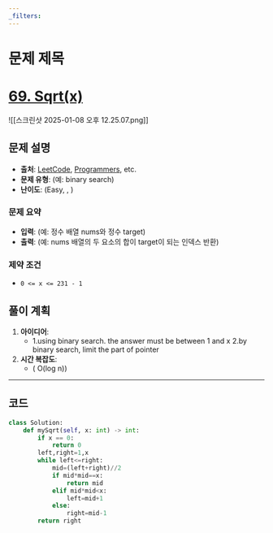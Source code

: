 ```yaml
---
_filters:
---
```


# 문제 제목
# [69. Sqrt(x)](https://leetcode.com/problems/sqrtx/)
![[스크린샷 2025-01-08 오후 12.25.07.png]]

## 문제 설명
- **출처**: [LeetCode](https://leetcode.com), [Programmers](https://programmers.co.kr), etc.
- **문제 유형**: (예: binary search)
- **난이도**: (Easy, , )


### 문제 요약
- **입력**: (예: 정수 배열 nums와 정수 target)
- **출력**: (예: nums 배열의 두 요소의 합이 target이 되는 인덱스 반환)

### 제약 조건
- `0 <= x <= 231 - 1`



## 풀이 계획
1. **아이디어**: 
   - 1.using binary search. the answer must be between 1 and x
	2.by binary search, limit the part of pointer
1. **시간 복잡도**:
   - ( O(log n))

---

## 코드
```python
class Solution:
    def mySqrt(self, x: int) -> int:
        if x == 0:
            return 0
        left,right=1,x
        while left<=right:
            mid=(left+right)//2
            if mid*mid==x:
                return mid
            elif mid*mid<x:
                left=mid+1
            else:
                right=mid-1
        return right
